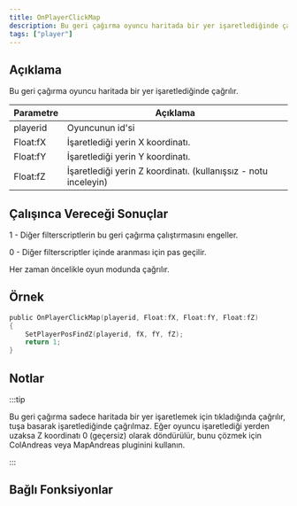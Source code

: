 ```yaml
---
title: OnPlayerClickMap
description: Bu geri çağırma oyuncu haritada bir yer işaretlediğinde çağrılır.
tags: ["player"]
---
```


## Açıklama

Bu geri çağırma oyuncu haritada bir yer işaretlediğinde çağrılır.

| Parametre       | Açıklama                                                        |
| -------- | --------------------------------------------------------------- |
| playerid | Oyuncunun id'si                                                 |
| Float:fX | İşaretlediği yerin X koordinatı.                                |
| Float:fY | İşaretlediği yerin Y koordinatı.                                |
| Float:fZ | İşaretlediği yerin Z koordinatı. (kullanışsız - notu inceleyin) |

## Çalışınca Vereceği Sonuçlar

1 - Diğer filterscriptlerin bu geri çağırma çalıştırmasını engeller.

0 - Diğer filterscriptler içinde aranması için pas geçilir.

Her zaman öncelikle oyun modunda çağrılır.

## Örnek

```c
public OnPlayerClickMap(playerid, Float:fX, Float:fY, Float:fZ)
{
    SetPlayerPosFindZ(playerid, fX, fY, fZ);
    return 1;
}
```

## Notlar

:::tip

Bu geri çağırma sadece haritada bir yer işaretlemek için tıkladığında çağrılır, tuşa basarak işaretlediğinde çağrılmaz. Eğer oyuncu işaretlediği yerden uzaksa Z koordinatı 0 (geçersiz) olarak döndürülür, bunu çözmek için ColAndreas veya MapAndreas pluginini kullanın.

:::

## Bağlı Fonksiyonlar
